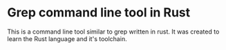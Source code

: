 # Grep command line tool in Rust

This is a command line tool similar to grep written in rust.
It was created to learn the Rust language and it's toolchain.
